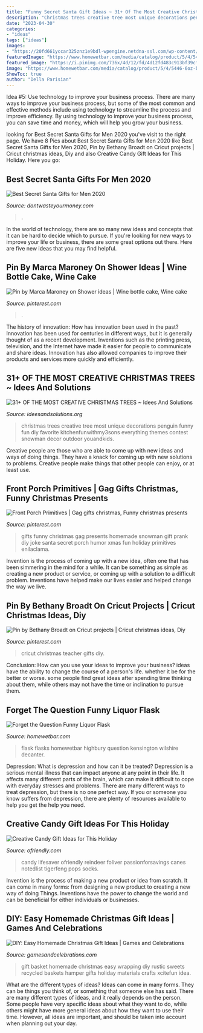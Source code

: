 ```yaml
---
title: "Funny Secret Santa Gift Ideas ~ 31+ Of The Most Creative Christmas Trees ~ Idees And Solutions"
description: "Christmas trees creative tree most unique decorations penguin funny fun diy favorite kitchenfunwithmy3sons everything themes contest snowman decor outdoor youandkids"
date: "2023-04-30"
categories:
- "ideas"
tags: ["ideas"]
images:
- "https://20fd661yccar325znz1e9bdl-wpengine.netdna-ssl.com/wp-content/uploads/2020/11/AdobeStock_235138167-scaled-e1606747916641.jpeg"
featuredImage: "https://www.homewetbar.com/media/catalog/product/5/4/5446-6oz-blackout-engraved-flask54506.jpg"
featured_image: "https://i.pinimg.com/736x/4d/12/fd/4d12fd483c913bf39cfe3cdee57709be--prank-gifts-gag-gifts.jpg"
image: "https://www.homewetbar.com/media/catalog/product/5/4/5446-6oz-blackout-engraved-flask54506.jpg"
ShowToc: true
author: "Della Parisian"
---
```



Idea #5: Use technology to improve your business process.
There are many ways to improve your business process, but some of the most common and effective methods include using technology to streamline the process and improve efficiency. By using technology to improve your business process, you can save time and money, which will help you grow your business.

	

		
looking for Best Secret Santa Gifts for Men 2020 you've visit to the right page. We have 8 Pics about Best Secret Santa Gifts for Men 2020 like Best Secret Santa Gifts for Men 2020, Pin by Bethany Broadt on Cricut projects | Cricut christmas ideas, Diy and also Creative Candy Gift Ideas for This Holiday. Here you go:
		
    
## Best Secret Santa Gifts For Men 2020

<img loading=lazy src="https://20fd661yccar325znz1e9bdl-wpengine.netdna-ssl.com/wp-content/uploads/2020/11/AdobeStock_235138167-scaled-e1606747916641.jpeg" onerror="this.onerror=null;this.src='https://tse3.mm.bing.net/th?id=OIP.l9dnFrLo86RlcMIBHmbPTgHaEK&amp;pid=15.1';" alt="Best Secret Santa Gifts for Men 2020">

_Source: dontwasteyourmoney.com_

>. 

	

In the world of technology, there are so many new ideas and concepts that it can be hard to decide which to pursue. If you're looking for new ways to improve your life or business, there are some great options out there. Here are five new ideas that you may find helpful.

    
## Pin By Marca Maroney On Shower Ideas | Wine Bottle Cake, Wine Cake

<img loading=lazy src="https://i.pinimg.com/originals/08/79/b3/0879b3bd00abad1281b6ea40fba7395e.jpg" onerror="this.onerror=null;this.src='https://tse1.mm.bing.net/th?id=OIP._38TprznFa4IRdxvk6PXHAHaJ4&amp;pid=15.1';" alt="Pin by Marca Maroney on Shower ideas | Wine bottle cake, Wine cake">

_Source: pinterest.com_

>. 

	

The history of innovation: How has innovation been used in the past?
Innovation has been used for centuries in different ways, but it is generally thought of as a recent development. Inventions such as the printing press, television, and the Internet have made it easier for people to communicate and share ideas. Innovation has also allowed companies to improve their products and services more quickly and efficiently.

    
## 31+ OF THE MOST CREATIVE CHRISTMAS TREES ~ Idees And Solutions

<img loading=lazy src="https://4.bp.blogspot.com/-R_-r2BqIA_o/WB8ERCN7-KI/AAAAAAAAIHg/nz8mdhEgD78ATVxto85aWq0YT8ep237uQCLcB/s1600/the-most-creative-christmas-trees-6-1-680x1051.jpg" onerror="this.onerror=null;this.src='https://tse1.mm.bing.net/th?id=OIP.KnyMRb-Sn1rgtbmKCSq8CQHaLc&amp;pid=15.1';" alt="31+ OF THE MOST CREATIVE CHRISTMAS TREES ~ Idees And Solutions">

_Source: ideesandsolutions.org_

>christmas trees creative tree most unique decorations penguin funny fun diy favorite kitchenfunwithmy3sons everything themes contest snowman decor outdoor youandkids. 

	

Creative people are those who are able to come up with new ideas and ways of doing things. They have a knack for coming up with new solutions to problems. Creative people make things that other people can enjoy, or at least use.

    
## Front Porch Primitives | Gag Gifts Christmas, Funny Christmas Presents

<img loading=lazy src="https://i.pinimg.com/736x/4d/12/fd/4d12fd483c913bf39cfe3cdee57709be--prank-gifts-gag-gifts.jpg" onerror="this.onerror=null;this.src='https://tse1.mm.bing.net/th?id=OIP.gV2MQy6AnCoDsneBARTOzwHaJ3&amp;pid=15.1';" alt="Front Porch Primitives | Gag gifts christmas, Funny christmas presents">

_Source: pinterest.com_

>gifts funny christmas gag presents homemade snowman gift prank diy joke santa secret porch humor xmas fun holiday primitives enilaclama. 

	

Invention is the process of coming up with a new idea, often one that has been simmering in the mind for a while. It can be something as simple as creating a new product or service, or coming up with a solution to a difficult problem. Inventions have helped make our lives easier and helped change the way we live.

    
## Pin By Bethany Broadt On Cricut Projects | Cricut Christmas Ideas, Diy

<img loading=lazy src="https://i.pinimg.com/736x/83/37/36/833736b3d589f676671d00477577a985.jpg" onerror="this.onerror=null;this.src='https://tse1.mm.bing.net/th?id=OIP.zCCqEJ9XULAR-mkJqyjA7gHaJ4&amp;pid=15.1';" alt="Pin by Bethany Broadt on Cricut projects | Cricut christmas ideas, Diy">

_Source: pinterest.com_

>cricut christmas teacher gifts diy. 

	

Conclusion: How can you use your ideas to improve your business?
ideas have the ability to change the course of a person's life. whether it be for the better or worse. some people find great ideas after spending time thinking about them, while others may not have the time or inclination to pursue them.

    
## Forget The Question Funny Liquor Flask

<img loading=lazy src="https://www.homewetbar.com/media/catalog/product/5/4/5446-6oz-blackout-engraved-flask54506.jpg" onerror="this.onerror=null;this.src='https://tse2.mm.bing.net/th?id=OIP.IwSREP4o1HH3RqWi2kbDZgHaHa&amp;pid=15.1';" alt="Forget the Question Funny Liquor Flask">

_Source: homewetbar.com_

>flask flasks homewetbar highbury question kensington wilshire decanter. 

	

Depression: What is depression and how can it be treated?
Depression is a serious mental illness that can impact anyone at any point in their life. It affects many different parts of the brain, which can make it difficult to cope with everyday stresses and problems. There are many different ways to treat depression, but there is no one perfect way. If you or someone you know suffers from depression, there are plenty of resources available to help you get the help you need.

    
## Creative Candy Gift Ideas For This Holiday

<img loading=lazy src="https://ofriendly.com/wp-content/uploads/2016/11/creative-candy-gift-ideas/10-creative-candy-gift-ideas.jpg" onerror="this.onerror=null;this.src='https://tse4.mm.bing.net/th?id=OIP.7311rinjsSaJpsRW2k2UhQHaLH&amp;pid=15.1';" alt="Creative Candy Gift Ideas for This Holiday">

_Source: ofriendly.com_

>candy lifesaver ofriendly reindeer foliver passionforsavings canes notedlist tigerfeng pops socks. 

	

Invention is the process of making a new product or idea from scratch. It can come in many forms: from designing a new product to creating a new way of doing Things. Inventions have the power to change the world and can be beneficial for either individuals or businesses.

    
## DIY: Easy Homemade Christmas Gift Ideas | Games And Celebrations

<img loading=lazy src="http://www.gamesandcelebrations.com/wp-content/uploads/2014/12/Easy-Homemade-Christmas-Gift-Basket.jpg" onerror="this.onerror=null;this.src='https://tse2.mm.bing.net/th?id=OIP.0aZYhSOJG-oEGJrK0UywWgHaFj&amp;pid=15.1';" alt="DIY: Easy Homemade Christmas Gift Ideas | Games and Celebrations">

_Source: gamesandcelebrations.com_

>gift basket homemade christmas easy wrapping diy rustic sweets recycled baskets hamper gifts holiday materials crafts xcitefun idea. 

	

What are the different types of ideas?
Ideas can come in many forms. They can be things you think of, or something that someone else has said. There are many different types of ideas, and it really depends on the person. Some people have very specific ideas about what they want to do, while others might have more general ideas about how they want to use their time. However, all ideas are important, and should be taken into account when planning out your day.

